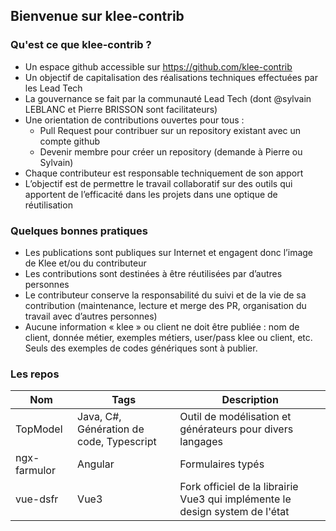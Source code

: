 ## Bienvenue sur klee-contrib

### Qu'est ce que klee-contrib ?

- Un espace github accessible sur https://github.com/klee-contrib
- Un objectif de capitalisation des réalisations techniques effectuées par les Lead Tech
- La gouvernance se fait par la communauté Lead Tech (dont @sylvain LEBLANC et Pierre BRISSON sont facilitateurs)
- Une orientation de contributions ouvertes pour tous :
  - Pull Request pour contribuer sur un repository existant avec un compte github
  - Devenir membre pour créer un repository (demande à Pierre ou Sylvain)
- Chaque contributeur est responsable techniquement de son apport
- L’objectif est de permettre le travail collaboratif sur des outils qui apportent de l’efficacité dans les projets dans une optique de réutilisation

### Quelques bonnes pratiques

- Les publications sont publiques sur Internet et engagent donc l’image de Klee et/ou du contributeur
- Les contributions sont destinées à être réutilisées par d’autres personnes
- Le contributeur conserve la responsabilité du suivi et de la vie de sa contribution (maintenance, lecture et merge des PR, organisation du travail avec d’autres personnes)
- Aucune information « klee » ou client ne doit être publiée : nom de client, donnée métier, exemples métiers, user/pass klee ou client, etc. Seuls des exemples de codes génériques sont à publier.

### Les repos

| Nom          | Tags                                     | Description                                                                  |
| ------------ | ---------------------------------------- | ---------------------------------------------------------------------------- |
| TopModel     | Java, C#, Génération de code, Typescript | Outil de modélisation et générateurs pour divers langages                    |
| ngx-farmulor | Angular                                  | Formulaires typés                                                            |
| vue-dsfr     | Vue3                                     | Fork officiel de la librairie Vue3 qui implémente le design system de l'état |
